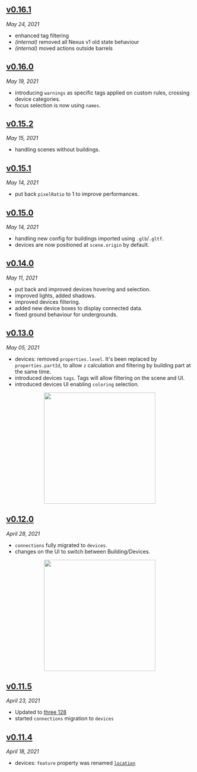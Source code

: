 <!-- ## [WIP](#wip) -->

## [v0.16.1](#v0161)

_May 24, 2021_

- enhanced tag filtering
- _(internal)_ removed all Nexus v1 old state behaviour
- _(internal)_ moved actions outside barrels

## [v0.16.0](#v0160)

_May 19, 2021_

- introducing `warnings` as specific tags applied on custom rules, crossing device categories.
- focus selection is now using `names`.

## [v0.15.2](#v0152)

_May 15, 2021_

- handling scenes without buildings.

## [v0.15.1](#v0151)

_May 14, 2021_

- put back `pixelRatio` to 1 to improve performances.

## [v0.15.0](#v0150)

_May 14, 2021_

- handling new config for buildings imported using `.glb`/`.gltf`.
- devices are now positioned at `scene.origin` by default.

## [v0.14.0](#v0140)

_May 11, 2021_

- put back and improved devices hovering and selection.
- improved lights, added shadows.
- improved devices filtering.
- added new device boxes to display connected data.
- fixed ground behaviour for undergrounds.

## [v0.13.0](#v0130)

_May 05, 2021_

- devices: removed `properties.level`. It's been replaced by `properties.partId`, to allow `z` calculation and filtering by building part at the same time.
- introduced devices `tags`. Tags will allow filtering on the scene and UI.
- introduced devices UI enabling `coloring` selection.

<p align="center"><img width="300px" src="https://user-images.githubusercontent.com/910636/117120028-1a6bc400-ad93-11eb-99f1-b302779286b9.png"></p>

## [v0.12.0](#v0120)

_April 28, 2021_

- `connections` fully migrated to `devices`.
- changes on the UI to switch between Building/Devices.

<p align="center"><img width="300px" src="https://user-images.githubusercontent.com/910636/116450988-413e6d80-a85c-11eb-9083-3ee47ba1d9d1.png"></p>

## [v0.11.5](#v0115)

_April 23, 2021_

- Updated to [three 128](https://github.com/mrdoob/three.js/releases/tag/r128)
- started `connections` migration to `devices`

## [v0.11.4](#v0114)

_April 18, 2021_

- devices: `feature` property was renamed [`location`](/documentation/api#location)
